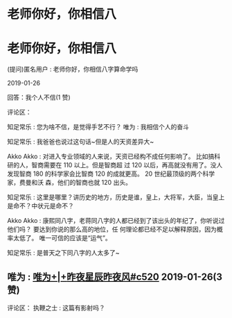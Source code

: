 # 老师你好，你相信八

# 老师你好，你相信八

(提问)匿名用户 : 老师你好，你相信八字算命学吗

2019-01-26

回答：我个人不信(1 赞)

评论区：

知足常乐 : 您为啥不信，是觉得手艺不行？ 唯为 : 我相信个人的奋斗

知足常乐 : 我爸爸也说过这句话~但是人的天资差异大~

Akko Akko : 对进入专业领域的人来说，天资已经构不成任何影响了。 比如搞科研的人，智商需要在 110 以上。但是智商超 过 120 以后，再高就没有用了。没人发现智商 180 的科学家会比智商 120 的成就更高。 20 世纪最顶级的两个科学家，费曼和沃 森，他们的智商也就 120 出头。

知足常乐 : 这里是哪里？讲历史的地方，历史是谁，皇上，大将军，大臣，当皇上是命不？中状元是命不？

Akko Akko : 康熙同八字，老蒋同八字的人都已经到了该出头的年纪了，你听说过他们吗？ 要达到你说的那么高的地位，任 何理论都已经不足以解释原因，因为概率太低了。 唯一可信的应该是“运气”。

知足常乐 : 是普天之下同八字的人太多了~

## 唯为 : [唯为](https://mp.weixin.qq.com/s/K96doJ1KY7rT4fNb-QwE8g)[+|+](https://mp.weixin.qq.com/s/K96doJ1KY7rT4fNb-QwE8g)[昨夜星辰昨夜风](https://mp.weixin.qq.com/s/K96doJ1KY7rT4fNb-QwE8g)[#c520](https://mp.weixin.qq.com/s/K96doJ1KY7rT4fNb-QwE8g) 2019-01-26(3 赞)

评论区： 执鞭之士 : 这篇有影射吗？